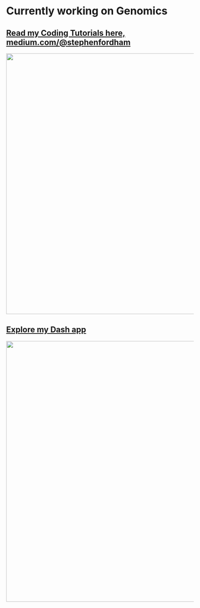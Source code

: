 # Currently working on Genomics

## [Read my Coding Tutorials here, medium.com/@stephenfordham](https://medium.com/@stephenfordham)

<img src="https://github.com/StephenFordham/StephenFordham/blob/master/images/coronavirus_updates3%20-%20Copy.gif" width=700 >

## [Explore my Dash app](https://kleb-dash-app.herokuapp.com/)
<img src="https://media.giphy.com/media/iU9wUTmJrYCwpd4lI1/giphy.gif" width=700 >
